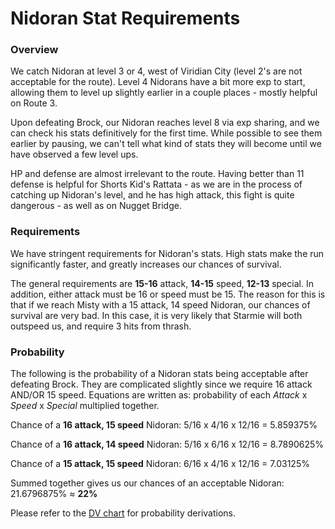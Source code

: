 # Nidoran Stat Requirements

### Overview

We catch Nidoran at level 3 or 4, west of Viridian City (level 2's are not acceptable for the route). Level 4 Nidorans have a bit more exp to start, allowing them to level up slightly earlier in a couple places - mostly helpful on Route 3.

Upon defeating Brock, our Nidoran reaches level 8 via exp sharing, and we can check his stats definitively for the first time. While possible to see them earlier by pausing, we can't tell what kind of stats they will become until we have observed a few level ups.

HP and defense are almost irrelevant to the route. Having better than 11 defense is helpful for Shorts Kid's Rattata - as we are in the process of catching up Nidoran's level, and he has high attack, this fight is quite dangerous - as well as on Nugget Bridge.

### Requirements

We have stringent requirements for Nidoran's stats. High stats make the run significantly faster, and greatly increases our chances of survival.

The general requirements are **15-16** attack, **14-15** speed, **12-13** special. In addition, either attack must be 16 or speed must be 15. The reason for this is that if we reach Misty with a 15 attack, 14 speed Nidoran, our chances of survival are very bad. In this case, it is very likely that Starmie will both outspeed us, and require 3 hits from thrash.

### Probability

The following is the probability of a Nidoran stats being acceptable after defeating Brock. They are complicated slightly since we require 16 attack AND/OR 15 speed. Equations are written as: probability of each *Attack* x *Speed* x *Special* multiplied together.

Chance of a **16 attack, 15 speed** Nidoran: 5/16 x 4/16 x 12/16 = 5.859375%

Chance of a **16 attack, 14 speed** Nidoran: 5/16 x 6/16 x 12/16 = 8.7890625%

Chance of a **15 attack, 15 speed** Nidoran: 6/16 x 4/16 x 12/16 = 7.03125%

Summed together gives us our chances of an acceptable Nidoran: 21.6796875% ≈ **22%**

Please refer to the [DV chart](https://github.com/kylecoburn/PokeBot/blob/master/wiki/NidoranStats.md) for probability derivations.

